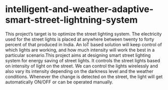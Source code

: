 # intelligent-and-weather-adaptive-smart-street-lightning-system

This project’s target is to optimize the street lighting system. The electricity used for the street lights is placed at anywhere between twenty to forty percent of that produced
in India. An IoT based solution will keep control of which lights are working, and how much intensity will work the best in a particular scenario.This project aims at designing
smart street lighting system for energy saving of street lights. It controls the street lights based on intensity of light on the street. We can control the lights wirelessly
and also vary its intensity depending on the darkness level and the weather conditions. Whenever the change is detected on the street, the light will get automatically ON/OFF
or can be operated manually.
